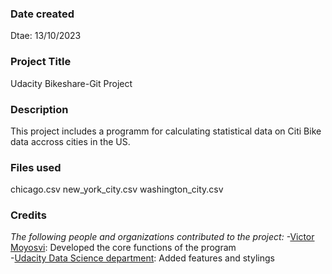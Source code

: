 ### Date created
Dtae: 13/10/2023

### Project Title
Udacity Bikeshare-Git Project

### Description
This project includes a programm for calculating statistical data on Citi Bike data accross cities in the US.

### Files used
chicago.csv
new_york_city.csv
washington_city.csv

### Credits
_The following people and organizations contributed to the project:_
-[Victor Moyosvi](https://github.com/VMoyosvi): Developed the core functions of the program  
-[Udacity Data Science department](https://github.com/Udacity): Added features and stylings  



